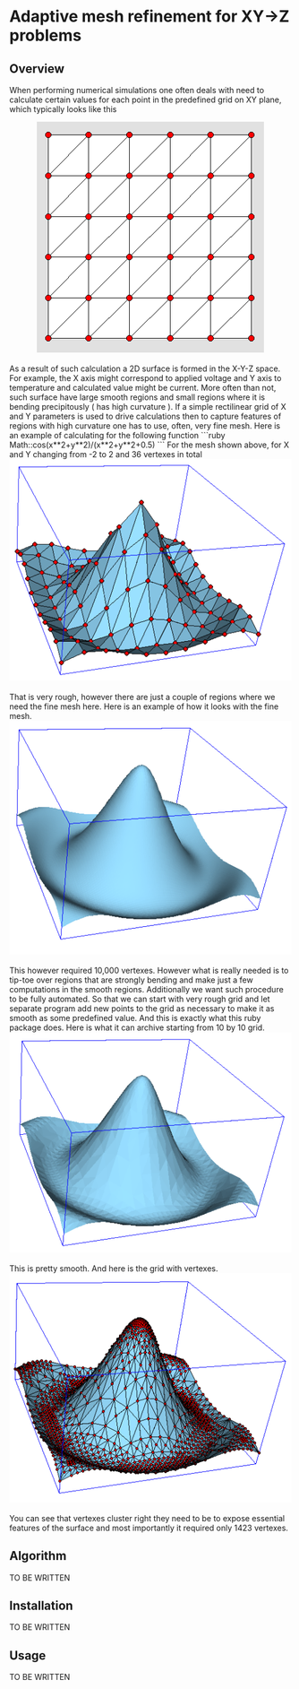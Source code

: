 Adaptive mesh refinement for XY->Z problems
=========================================

Overview
--------

When performing numerical simulations one often deals with need to calculate certain
values for each point in the predefined grid on XY plane, which typically looks like 
this 
<br/>
<center>
<img src="images/basic_grid.gif"/>
</center>
<br/>
As a result of such
calculation a 2D surface is formed in the X-Y-Z space. For example, the X axis might
correspond to applied voltage and Y axis to temperature and calculated value might be
current. More often than not, such surface have large smooth regions and small regions
where it is bending precipitously ( has high curvature ). If a simple rectilinear
grid of X and Y parameters is used to drive calculations then to capture features of
regions with high curvature one has to use, often, very fine mesh. Here is an example of
calculating for the following function
```ruby
Math::cos(x**2+y**2)/(x**2+y**2+0.5)
```
For the mesh shown above, for X and Y changing from -2 to 2 and 36 vertexes in total
<br/>
<center>
<img src="images/rough_surface.gif"/>
</center>
<br/>
That is very rough, however there are just a couple of regions where we need the fine 
mesh here. Here is an example of how it looks with the fine mesh.
<br/>
<center>
<img src="images/fine_surface.gif"/>
</center>
<br/>
This however required 10,000 vertexes.
However what is
really needed is to tip-toe over regions that are strongly bending and make just a
few computations in the smooth regions. Additionally we want such procedure to be
fully automated. So that we can start with very rough grid and let separate program
add new points to the grid as necessary to make it as smooth as some predefined value.
And this is exactly what this ruby package does. Here is what it can archive starting 
from 10 by 10 grid.
<br/>
<center>
<img src="images/refined_surface.gif"/>
</center>
<br/>
This is pretty smooth. And here is the grid with vertexes.
<br/>
<center>
<img src="images/refined_surface_and_grid.gif"/>
</center>
<br/>
You can see that vertexes cluster right they need to be to expose essential features 
of the surface and most importantly it required only 1423 vertexes. 

Algorithm
---------

TO BE WRITTEN

Installation
------------

TO BE WRITTEN

Usage
-----

TO BE WRITTEN
